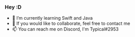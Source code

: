 ### Hey :D
- 🌱 I’m currently learning Swift and Java
- 👯 If you would like to collaborate, feel free to contact me
- 📫 You can reach me on Discord, I'm Typical#2953

<!--
**Omar-M-Z/Omar-M-Z** is a ✨ _special_ ✨ repository because its `README.md` (this file) appears on your GitHub profile.

Here are some ideas to get you started:

- 🔭 I’m currently working on ...
- 🌱 I’m currently learning ...
- 👯 I’m looking to collaborate on ...
- 🤔 I’m looking for help with ...
- 💬 Ask me about ...
- 📫 How to reach me: ...
- 😄 Pronouns: ...
- ⚡ Fun fact: ...
-->
